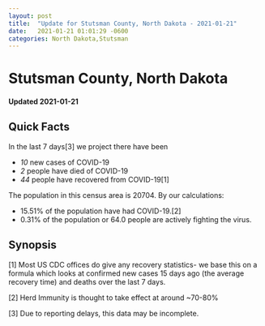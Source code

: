 ```yaml
---
layout: post
title:  "Update for Stutsman County, North Dakota - 2021-01-21"
date:   2021-01-21 01:01:29 -0600
categories: North Dakota,Stutsman
---
```


# Stutsman County, North Dakota
#### Updated 2021-01-21

## Quick Facts

In the last 7 days[3] we project there have been
- *10* new cases of COVID-19
- *2* people have died of COVID-19
- *44* people have recovered from COVID-19[1]

The population in this census area is 20704. By our calculations:
- 15.51% of the population have had COVID-19.[2]
- 0.31% of the population or 64.0 people are actively fighting the virus.

## Synopsis




[1] Most US CDC offices do give any recovery statistics- we base this on a formula which looks at confirmed new cases
15 days ago (the average recovery time) and deaths over the last 7 days.

[2] Herd Immunity is thought to take effect at around ~70-80%

[3] Due to reporting delays, this data may be incomplete.
 
    